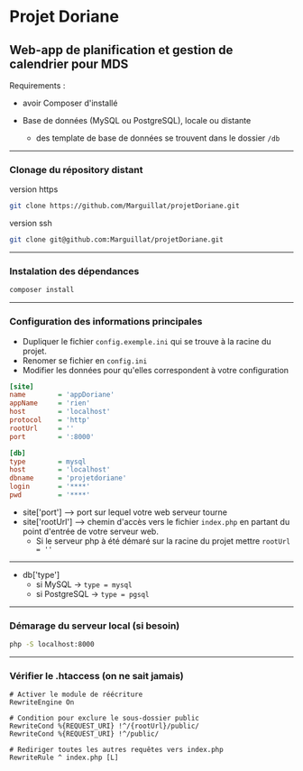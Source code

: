 # Projet Doriane
Web-app de planification et gestion de calendrier pour MDS
---

Requirements :
- avoir Composer d'installé

- Base de données (MySQL ou PostgreSQL), locale ou distante
  - des template de base de données se trouvent dans le dossier `/db`

----
### Clonage du répository distant
version https
```bash
git clone https://github.com/Marguillat/projetDoriane.git
```

version ssh
```bash
git clone git@github.com:Marguillat/projetDoriane.git
```

----

### Instalation des dépendances
~~~bash
composer install
~~~

----
### Configuration des informations principales

- Dupliquer le fichier `config.exemple.ini` qui se trouve à la racine du projet.
- Renomer se fichier en `config.ini`
- Modifier les données pour qu'elles correspondent à votre configuration

```ini
[site]
name        = 'appDoriane'
appName     = 'rien'
host        = 'localhost'
protocol    = 'http'
rootUrl     = ''
port        = ':8000'

[db]
type        = mysql
host        = 'localhost'
dbname      = 'projetdoriane'
login       = '****'
pwd         = '****'
```
- site['port'] --> port sur lequel votre web serveur tourne
- site['rootUrl'] --> chemin d'accès vers le fichier `index.php` en partant du point d'entrée de votre serveur web.
  - Si le serveur php à été démaré sur la racine du projet mettre `rootUrl = '' `
----
- db['type']
  - si MySQL -> `type = mysql`
  - si PostgreSQL -> `type = pgsql`
----

### Démarage du serveur local (si besoin)
~~~bash
php -S localhost:8000
~~~

----
### Vérifier le .htaccess (on ne sait jamais)

```htaccess
# Activer le module de réécriture
RewriteEngine On

# Condition pour exclure le sous-dossier public
RewriteCond %{REQUEST_URI} !^/{rootUrl}/public/
RewriteCond %{REQUEST_URI} !^/public/

# Rediriger toutes les autres requêtes vers index.php
RewriteRule ^ index.php [L]
```
